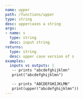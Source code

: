 ```yaml
---
name: upper
path: /functions/upper
type: string
desc: uppercases a string
args:
- name: s
  type: string
  desc: input string
returns:
  type: string
  desc: upper case version of s
examples:
  inputs vs outputs: |
   -- prints "abcdefghijklmn"
   print("abcdefghijklmn")

   -- prints "ABCDEFGHIJKLMN"
   print(upper("abcdefghijklmn"))
---
```


